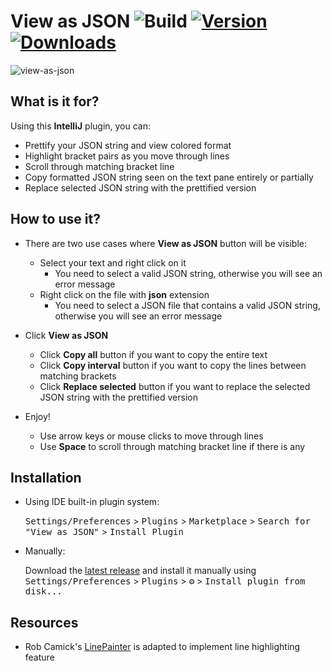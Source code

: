 # View as JSON ![Build](https://github.com/selcukguvel/view-as-json/workflows/Build/badge.svg) [![Version](https://img.shields.io/jetbrains/plugin/v/16658-view-as-json.svg)](https://plugins.jetbrains.com/plugin/16658-view-as-json) [![Downloads](https://img.shields.io/jetbrains/plugin/d/16658-view-as-json.svg)](https://plugins.jetbrains.com/plugin/16658-view-as-json) 

![view-as-json](https://user-images.githubusercontent.com/22414712/116786753-13019d80-aaa9-11eb-9505-3b02994fece5.gif)

<!-- Plugin description -->
## What is it for?

Using this **IntelliJ** plugin, you can: 

* Prettify your JSON string and view colored format
* Highlight bracket pairs as you move through lines
* Scroll through matching bracket line
* Copy formatted JSON string seen on the text pane entirely or partially
* Replace selected JSON string with the prettified version

## How to use it?
* There are two use cases where **View as JSON** button will be visible:
  * Select your text and right click on it
    * You need to select a valid JSON string, otherwise you will see an error message
  * Right click on the file with **json** extension
    * You need to select a JSON file that contains a valid JSON string, otherwise you will see an error message

* Click **View as JSON**
  * Click **Copy all** button if you want to copy the entire text
  * Click **Copy interval** button if you want to copy the lines between matching brackets
  * Click **Replace selected** button if you want to replace the selected JSON string with the prettified version
* Enjoy!
    * Use arrow keys or mouse clicks to move through lines
    * Use **Space** to scroll through matching bracket line if there is any
<!-- Plugin description end -->

## Installation

- Using IDE built-in plugin system:
  
  <kbd>Settings/Preferences</kbd> > <kbd>Plugins</kbd> > <kbd>Marketplace</kbd> > <kbd>Search for "View as JSON"</kbd> >
  <kbd>Install Plugin</kbd>
  
- Manually:

  Download the [latest release](https://github.com/selcukguvel/view-as-json/releases/latest) and install it manually using
  <kbd>Settings/Preferences</kbd> > <kbd>Plugins</kbd> > <kbd>⚙️</kbd> > <kbd>Install plugin from disk...</kbd>
  
## Resources

- Rob Camick's [LinePainter](http://www.camick.com/java/source/LinePainter.java) is adapted to implement line highlighting feature